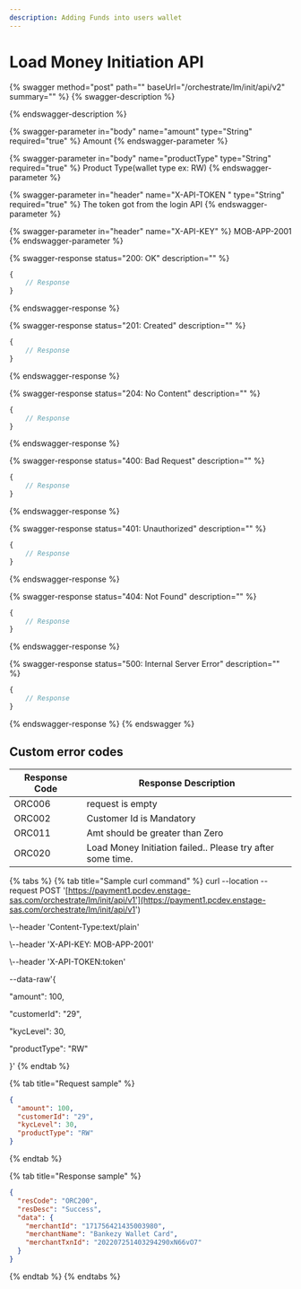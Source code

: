 ```yaml
---
description: Adding Funds into users wallet
---
```


# Load Money Initiation API



{% swagger method="post" path="" baseUrl="<domain>/orchestrate/lm/init/api/v2" summary="" %}
{% swagger-description %}

{% endswagger-description %}

{% swagger-parameter in="body" name="amount" type="String" required="true" %}
Amount
{% endswagger-parameter %}

{% swagger-parameter in="body" name="productType" type="String" required="true" %}
Product Type(wallet type ex: RW)
{% endswagger-parameter %}

{% swagger-parameter in="header" name="X-API-TOKEN  " type="String" required="true" %}
The token got from the login API
{% endswagger-parameter %}

{% swagger-parameter in="header" name="X-API-KEY" %}
MOB-APP-2001
{% endswagger-parameter %}

{% swagger-response status="200: OK" description="" %}
```javascript
{
    // Response
}
```
{% endswagger-response %}

{% swagger-response status="201: Created" description="" %}
```javascript
{
    // Response
}
```
{% endswagger-response %}

{% swagger-response status="204: No Content" description="" %}
```javascript
{
    // Response
}
```
{% endswagger-response %}

{% swagger-response status="400: Bad Request" description="" %}
```javascript
{
    // Response
}
```
{% endswagger-response %}

{% swagger-response status="401: Unauthorized" description="" %}
```javascript
{
    // Response
}
```
{% endswagger-response %}

{% swagger-response status="404: Not Found" description="" %}
```javascript
{
    // Response
}
```
{% endswagger-response %}

{% swagger-response status="500: Internal Server Error" description="" %}
```javascript
{
    // Response
}
```
{% endswagger-response %}
{% endswagger %}

## Custom error codes

| Response Code | Response Description                                       |
| ------------- | ---------------------------------------------------------- |
| ORC006        | ​request is empty                                          |
| ORC002        | Customer Id is Mandatory                                   |
| ORC011        | Amt should be greater than Zero                            |
| ORC020        | Load Money Initiation failed.. Please try after some time. |

{% tabs %}
{% tab title="Sample curl command" %}
curl --location --request POST '[https://payment1.pcdev.enstage-sas.com/orchestrate/lm/init/api/v1'](https://payment1.pcdev.enstage-sas.com/orchestrate/lm/init/api/v1')

\\--header 'Content-Type:text/plain'

\\--header 'X-API-KEY: MOB-APP-2001'

\\--header 'X-API-TOKEN:token'

\--data-raw'{

&#x20; "amount": 100,&#x20;

"customerId": "29",&#x20;

"kycLevel": 30,

&#x20;"productType": "RW"&#x20;

}'
{% endtab %}

{% tab title="Request sample" %}
```json
{
  "amount": 100,
  "customerId": "29",
  "kycLevel": 30,
  "productType": "RW"
}
```
{% endtab %}

{% tab title="Response sample" %}
```json
{
  "resCode": "ORC200",
  "resDesc": "Success",
  "data": {
    "merchantId": "171756421435003980",
    "merchantName": "Bankezy Wallet Card",
    "merchantTxnId": "202207251403294290xN66vO7"
  }
}
```
{% endtab %}
{% endtabs %}
